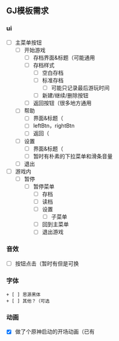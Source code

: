 ## GJ模板需求

### ui

+ [ ] 主菜单按钮
  + [ ] 开始游戏
    + [ ] 存档界面&标题（可能通用
    + [ ] 存档样式
      + [ ] 空白存档
      + [ ] 标准存档
        + [ ] 可能只记录最后游玩时间
      + [ ] 新建/继续/删除按钮
    + [ ] 返回按钮（很多地方通用
  + [ ] 帮助
    + [ ] 界面&标题（
    + [ ] leftBtn，rightBtn
    + [ ] 返回（
  + [ ] 设置
    + [ ] 界面&标题（
    + [ ] 暂时有朴素的下拉菜单和滑条音量
  + [ ] 退出
+ [ ] 游戏内
  + [ ] 暂停
    + [ ] 暂停菜单
      + [ ] 存档
      + [ ] 读档
      + [ ] 设置
        + [ ] 子菜单
      + [ ] 回到主菜单
      + [ ] 退出游戏

### 音效

+ [ ] 按钮点击（暂时有但是可换

### 字体

	+ [ ] 思源黑体
	+ [ ] 其他？（可选

### 动画

+ [x] 做了个原神启动的开场动画（已有